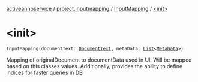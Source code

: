 [activeannoservice](../../index.md) / [project.inputmapping](../index.md) / [InputMapping](index.md) / [&lt;init&gt;](./-init-.md)

# &lt;init&gt;

`InputMapping(documentText: `[`DocumentText`](../-document-text/index.md)`, metaData: `[`List`](https://kotlinlang.org/api/latest/jvm/stdlib/kotlin.collections/-list/index.html)`<`[`MetaData`](../-meta-data/index.md)`>)`

Mapping of originalDocument to documentData used in UI. Will be mapped based on this classes values.
Additionally, provides the ability to define indices for faster queries in DB

